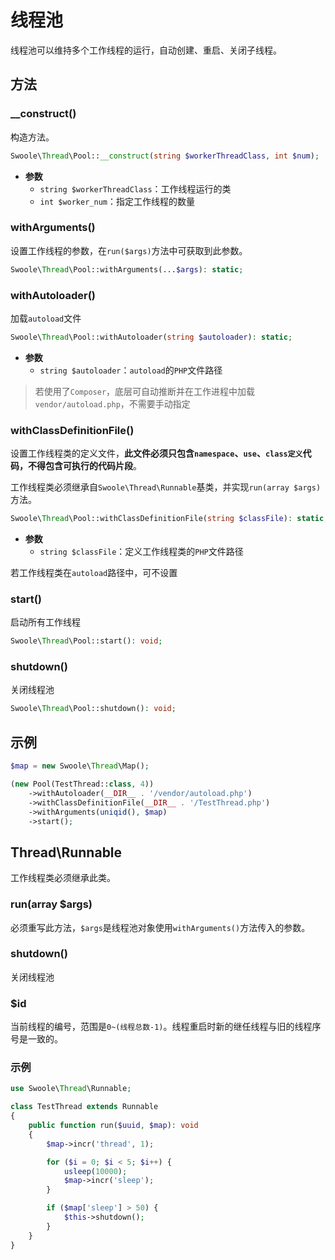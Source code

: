 # 线程池

线程池可以维持多个工作线程的运行，自动创建、重启、关闭子线程。

## 方法

### __construct()

构造方法。

```php
Swoole\Thread\Pool::__construct(string $workerThreadClass, int $num);
```

* **参数** 
  * `string $workerThreadClass`：工作线程运行的类
  * `int $worker_num`：指定工作线程的数量

### withArguments()

设置工作线程的参数，在`run($args)`方法中可获取到此参数。

```php
Swoole\Thread\Pool::withArguments(...$args): static;
```

### withAutoloader()

加载`autoload`文件

```php
Swoole\Thread\Pool::withAutoloader(string $autoloader): static;
```
* **参数** 
  * `string $autoloader`：`autoload`的`PHP`文件路径

> 若使用了`Composer`，底层可自动推断并在工作进程中加载`vendor/autoload.php`，不需要手动指定

### withClassDefinitionFile()

设置工作线程类的定义文件，**此文件必须只包含`namespace`、`use`、`class定义`代码，不得包含可执行的代码片段**。

工作线程类必须继承自`Swoole\Thread\Runnable`基类，并实现`run(array $args)`方法。

```php
Swoole\Thread\Pool::withClassDefinitionFile(string $classFile): static;
```
* **参数** 
  * `string $classFile`：定义工作线程类的`PHP`文件路径

若工作线程类在`autoload`路径中，可不设置

### start()

启动所有工作线程

```php
Swoole\Thread\Pool::start(): void;
```

### shutdown()
关闭线程池

```php
Swoole\Thread\Pool::shutdown(): void;
```

## 示例
```php
$map = new Swoole\Thread\Map();

(new Pool(TestThread::class, 4))
    ->withAutoloader(__DIR__ . '/vendor/autoload.php')
    ->withClassDefinitionFile(__DIR__ . '/TestThread.php')
    ->withArguments(uniqid(), $map)
    ->start();
```

## Thread\Runnable

工作线程类必须继承此类。

### run(array $args)

必须重写此方法，`$args`是线程池对象使用`withArguments()`方法传入的参数。

### shutdown()
关闭线程池

### $id 
当前线程的编号，范围是`0~(线程总数-1)`。线程重启时新的继任线程与旧的线程序号是一致的。

### 示例

```php
use Swoole\Thread\Runnable;

class TestThread extends Runnable
{
    public function run($uuid, $map): void
    {
        $map->incr('thread', 1);

        for ($i = 0; $i < 5; $i++) {
            usleep(10000);
            $map->incr('sleep');
        }

        if ($map['sleep'] > 50) {
            $this->shutdown();
        }
    }
}
```
